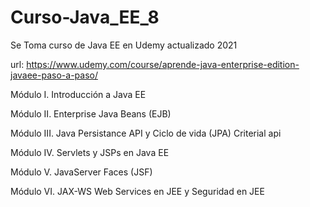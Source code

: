 # Curso-Java_EE_8

Se Toma curso de Java EE en Udemy actualizado 2021 

url: https://www.udemy.com/course/aprende-java-enterprise-edition-javaee-paso-a-paso/





Módulo I. Introducción a Java EE

Módulo II. Enterprise Java Beans (EJB)

Módulo III. Java Persistance API y Ciclo de vida (JPA) Criterial api

Módulo IV. Servlets y JSPs en Java EE

Módulo V. JavaServer Faces (JSF)

Módulo VI. JAX-WS Web Services en JEE y Seguridad en JEE



